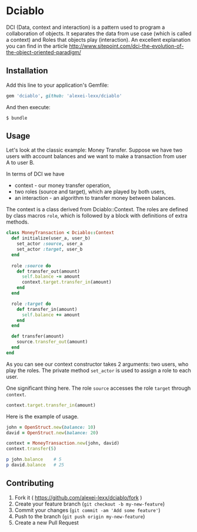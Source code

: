 # Dciablo

DCI (Data, context and interaction) is a pattern used to program a
collaboration of objects.
It separates the data from use case (which is called a context) and Roles that objects play (interaction).
An excellent explanation you can find in the article
http://www.sitepoint.com/dci-the-evolution-of-the-object-oriented-paradigm/

## Installation

Add this line to your application's Gemfile:

```ruby
gem 'dciablo', github: 'alexei-lexx/dciablo'
```

And then execute:

    $ bundle

## Usage

Let's look at the classic example: Money Transfer. Suppose we have two
users with account balances and we want to make a transaction from user A to
user B.

In terms of DCI we have
* context - our money transfer operation,
* two roles (source and target), which are played by both users,
* an interaction - an algorithm to transfer money between balances.

The context is a class derived from Dciablo::Context.
The roles are defined by class macros `role`, which is followed by a block with
definitions of extra methods.


```ruby
class MoneyTransaction < Dciablo::Context
  def initialize(user_a, user_b)
    set_actor :source, user_a
    set_actor :target, user_b
  end
  
  role :source do
    def transfer_out(amount)
      self.balance -= amount
      context.target.transfer_in(amount)
    end
  end

  role :target do
    def transfer_in(amount)
      self.balance += amount
    end
  end

  def transfer(amount)
    source.transfer_out(amount)
  end
end
```


As you can see our context constructor takes 2 arguments: two users, who play
the roles. The private method `set_actor` is used to assign a role to each user.

One significant thing here. The role `source` accesses the role `target`
through `context`.

```ruby
context.target.transfer_in(amount)
```

Here is the example of usage.

```ruby
john = OpenStruct.new(balance: 10)
david = OpenStruct.new(balance: 20)

context = MoneyTransaction.new(john, david)
context.transfer(5)

p john.balance    # 5
p david.balance   # 25
```

## Contributing

1. Fork it ( https://github.com/alexei-lexx/dciablo/fork )
2. Create your feature branch (`git checkout -b my-new-feature`)
3. Commit your changes (`git commit -am 'Add some feature'`)
4. Push to the branch (`git push origin my-new-feature`)
5. Create a new Pull Request
